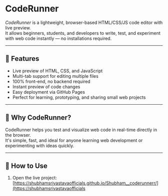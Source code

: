 # CodeRunner

*CodeRunner* is a lightweight, browser-based HTML/CSS/JS code editor with live preview.  
It allows beginners, students, and developers to write, test, and experiment with web code instantly — no installations required.

---

## 🚀 Features

- Live preview of HTML, CSS, and JavaScript
- Multi-tab support for editing multiple files
- 100% front-end, no backend required
- Instant preview of code changes
- Easy deployment via GitHub Pages
- Perfect for learning, prototyping, and sharing small web projects

---

## 🎯 Why CodeRunner?

CodeRunner helps you test and visualize web code in real-time directly in the browser.  
It's simple, fast, and ideal for anyone learning web development or experimenting with ideas quickly.

---

## 📂 How to Use

1. Open the live project:  
   [https://shubhamsrivastavaofficials.github.io/Shubham__coderunnerr/](https://shubhamsrivastavaofficials

